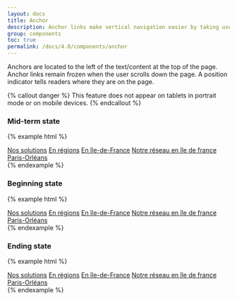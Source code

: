 ```yaml
---
layout: docs
title: Anchor
description: Anchor links make vertical navigation easier by taking users directly to a specific location on a text page.
group: components
toc: true
permalink: /docs/4.0/components/anchor
---
```


Anchors are located to the left of the text/content at the top of the page. Anchor links remain frozen when the user scrolls down the page. A position indicator tells readers where they are on the page. 

{% callout danger %}
This feature does not appear on tablets in portrait mode or on mobile devices.
{% endcallout %}

### Mid-term state

{% example html %}
<div class="anchor">
  <a href="#" class="anchor-item">Nos solutions</a>
  <a href="#" class="anchor-item">En régions</a>
  <a href="#" class="anchor-item current">En île-de-France</a>
  <a href="#" class="anchor-item">Notre réseau en île de france</a>
  <a href="#" class="anchor-item">Paris-Orléans</a>
</div>
{% endexample %}

### Beginning state

{% example html %}
<div class="anchor">
  <a href="#" class="anchor-item current">Nos solutions</a>
  <a href="#" class="anchor-item">En régions</a>
  <a href="#" class="anchor-item">En île-de-France</a>
  <a href="#" class="anchor-item">Notre réseau en île de france</a>
  <a href="#" class="anchor-item">Paris-Orléans</a>
</div>
{% endexample %}

### Ending state

{% example html %}
<div class="anchor">
  <a href="#" class="anchor-item">Nos solutions</a>
  <a href="#" class="anchor-item">En régions</a>
  <a href="#" class="anchor-item">En île-de-France</a>
  <a href="#" class="anchor-item">Notre réseau en île de france</a>
  <a href="#" class="anchor-item current">Paris-Orléans</a>
</div>
{% endexample %}
